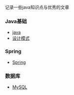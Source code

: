 记录一些java知识点与优秀的文章

### Java基础
*   [java](java-base/java/README.md)
*   [设计模式](java-base/design-mode/README.md)

### Spring
*   [Spring](spring/spring/README.md)

### 数据库
*   [MySQL](database/mysql/README.md)